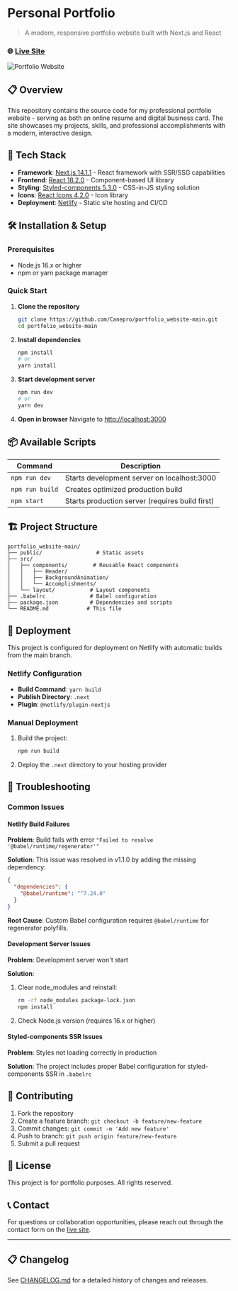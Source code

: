 # Personal Portfolio

> A modern, responsive portfolio website built with Next.js and React

### 🌐 [Live Site](https://portfolio.canepros.com/)

![Portfolio Website](https://db3pap006files.storage.live.com/y4mJbxekblyRayOVyfrhAlqx9b9m2SCQ5vgPqCsbh_YDRw2HOYC8frX1wsBkWRrkgTKDqELxTtQmbj0gGMjNF9zZsuQSPnjS7EorGfGp1mdFDC7xPMkHH-3gluRJ-zeqJlCL_41iLvSnA0wQ5IgNVyjdF3DaUZkWwOSbntlwDO-eUK38pvoxbDgmhjqITouXWsw?width=1900&height=926&cropmode=none)

## 📋 Overview

This repository contains the source code for my professional portfolio website - serving as both an online resume and digital business card. The site showcases my projects, skills, and professional accomplishments with a modern, interactive design.

## 🚀 Tech Stack

- **Framework**: [Next.js 14.1.1](https://nextjs.org/) - React framework with SSR/SSG capabilities
- **Frontend**: [React 18.2.0](https://reactjs.org/) - Component-based UI library
- **Styling**: [Styled-components 5.3.0](https://styled-components.com/) - CSS-in-JS styling solution
- **Icons**: [React Icons 4.2.0](https://react-icons.github.io/react-icons/) - Icon library
- **Deployment**: [Netlify](https://netlify.com) - Static site hosting and CI/CD

## 🛠️ Installation & Setup

### Prerequisites

- Node.js 16.x or higher
- npm or yarn package manager

### Quick Start

1. **Clone the repository**
   ```bash
   git clone https://github.com/Canepro/portfolio_website-main.git
   cd portfolio_website-main
   ```

2. **Install dependencies**
   ```bash
   npm install
   # or
   yarn install
   ```

3. **Start development server**
   ```bash
   npm run dev
   # or
   yarn dev
   ```

4. **Open in browser**
   Navigate to [http://localhost:3000](http://localhost:3000)

## 📦 Available Scripts

| Command | Description |
|---------|-------------|
| `npm run dev` | Starts development server on localhost:3000 |
| `npm run build` | Creates optimized production build |
| `npm start` | Starts production server (requires build first) |

## 🏗️ Project Structure

```
portfolio_website-main/
├── public/                 # Static assets
├── src/
│   ├── components/        # Reusable React components
│   │   ├── Header/
│   │   ├── BackgroundAnimation/
│   │   └── Accomplishments/
│   └── layout/           # Layout components
├── .babelrc              # Babel configuration
├── package.json          # Dependencies and scripts
└── README.md            # This file
```

## 🚀 Deployment

This project is configured for deployment on Netlify with automatic builds from the main branch.

### Netlify Configuration

- **Build Command**: `yarn build`
- **Publish Directory**: `.next`
- **Plugin**: `@netlify/plugin-nextjs`

### Manual Deployment

1. Build the project:
   ```bash
   npm run build
   ```

2. Deploy the `.next` directory to your hosting provider

## 🔧 Troubleshooting

### Common Issues

#### Netlify Build Failures

**Problem**: Build fails with error `"Failed to resolve '@babel/runtime/regenerator'"`

**Solution**: This issue was resolved in v1.1.0 by adding the missing dependency:
```json
{
  "dependencies": {
    "@babel/runtime": "^7.24.0"
  }
}
```

**Root Cause**: Custom Babel configuration requires `@babel/runtime` for regenerator polyfills.

#### Development Server Issues

**Problem**: Development server won't start

**Solution**: 
1. Clear node_modules and reinstall:
   ```bash
   rm -rf node_modules package-lock.json
   npm install
   ```
2. Check Node.js version (requires 16.x or higher)

#### Styled-components SSR Issues

**Problem**: Styles not loading correctly in production

**Solution**: The project includes proper Babel configuration for styled-components SSR in `.babelrc`

## 📝 Contributing

1. Fork the repository
2. Create a feature branch: `git checkout -b feature/new-feature`
3. Commit changes: `git commit -m 'Add new feature'`
4. Push to branch: `git push origin feature/new-feature`
5. Submit a pull request

## 📄 License

This project is for portfolio purposes. All rights reserved.

## 📞 Contact

For questions or collaboration opportunities, please reach out through the contact form on the [live site](https://portfolio.canepros.com/).

---

## 📋 Changelog

See [CHANGELOG.md](./CHANGELOG.md) for a detailed history of changes and releases.
